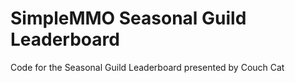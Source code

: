 # SimpleMMO Seasonal Guild Leaderboard
 Code for the Seasonal Guild Leaderboard presented by Couch Cat
